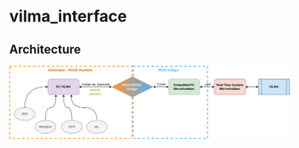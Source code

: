 # vilma_interface

## Architecture


![VILMA02-Architecture](docs/VILMA02_Primeiros_passos-First%20approach.jpg)